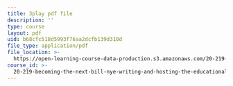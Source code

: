```yaml
---
title: 3play pdf file
description: ''
type: course
layout: pdf
uid: b68cfc518d5993f76aa2dcfb139d310d
file_type: application/pdf
file_location: >-
  https://open-learning-course-data-production.s3.amazonaws.com/20-219-becoming-the-next-bill-nye-writing-and-hosting-the-educational-show-january-iap-2015/b68cfc518d5993f76aa2dcfb139d310d_kQnA60blp6o.pdf
course_id: >-
  20-219-becoming-the-next-bill-nye-writing-and-hosting-the-educational-show-january-iap-2015
---
```

